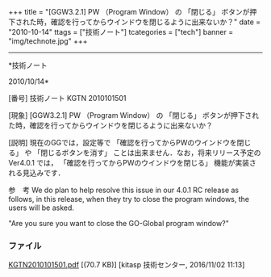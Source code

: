 ﻿+++
title = "[GGW3.2.1] PW （Program Window） の 「閉じる」 ボタンが押下された時，確認を行ってからウインドウを閉じるように出来ないか？"
date = "2010-10-14"
ttags = ["技術ノート"]
tcategories = ["tech"]
banner = "img/technote.jpg"
+++

-----------------------------------------------------------------------------------------------------------------------------

*技術ノート

2010/10/14*


[番号]
技術ノート KGTN 2010101501

[現象]
[GGW3.2.1] PW （Program Window） の 「閉じる」
ボタンが押下された時，確認を行ってからウインドウを閉じるように出来ないか？

[説明]
現在のGGでは，設定等で 「確認を行ってからPWのウインドウを閉じる」 や
「閉じるボタンを消す」 ことは出来ません．なお，将来リリース予定の
Ver4.0.1 では， 「確認を行ってからPWのウインドウを閉じる」
機能が実装される見込みです．

参　考
We do plan to help resolve this issue in our 4.0.1 RC release as
follows, in this release, when they try to close the program windows,
the users will be asked.

"Are you sure you want to close the GO-Global program window?"


### ファイル

 
 


[KGTN2010101501.pdf](http://techreport.kitasp.net/attachments/download/3118/KGTN2010101501.pdf)
 [(70.7 KB)] [kitasp 技術センター, 2016/11/02
11:13]


 


 


